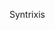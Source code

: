 Syntrixis
<!-- mongoDb username : ShivamAnand password : M5SPu61cLe2nW90d -->
<!-- mongodb+srv://ShivamAnand:M5SPu61cLe2nW90d@cluster0.nv2dvix.mongodb.net/ -->